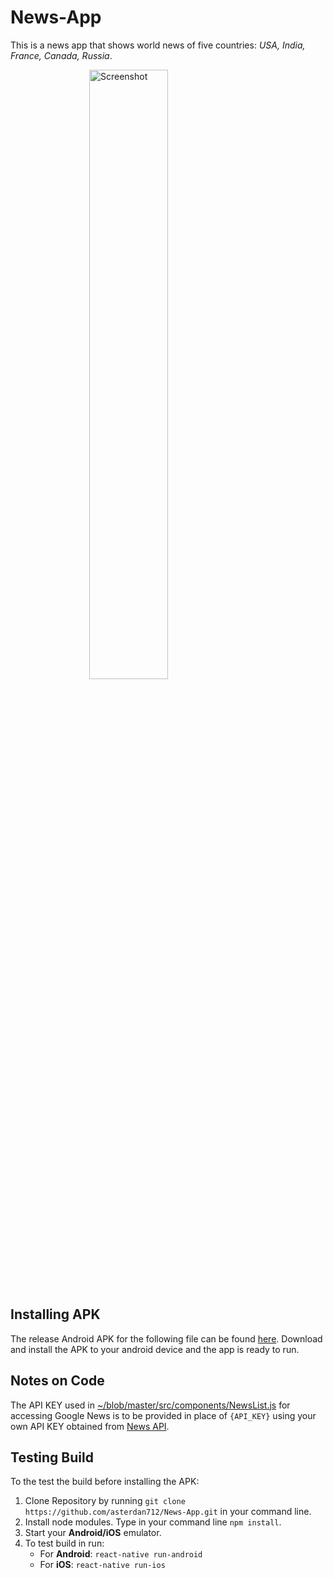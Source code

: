 # News-App 

This is a news app that shows world news of five countries: *USA, India, France, Canada, Russia*.

<img src="https://github.com/asterdan712/News-App/blob/master/screenshot.png" alt="Screenshot" title="Screenshot" width="50%" height="50%" style="display: block; margin-left: auto; margin-right: auto;" />

## Installing APK
The release Android APK for the following file can be found [here](https://drive.google.com/file/d/1yRF4UR55LSJbzSiRaNaTY7seZ3L1H-aI/view?usp=sharing). Download and install the APK to your android device and the app is ready to run.

## Notes on Code
The API KEY used in [~/blob/master/src/components/NewsList.js](https://github.com/asterdan712/News-App/blob/master/src/components/NewsList.js) for accessing Google News is to be provided in place of `{API_KEY}` using your own API KEY obtained from [News API](https://newsapi.org/).

## Testing Build
To the test the build before installing the APK:
1. Clone Repository by running `git clone https://github.com/asterdan712/News-App.git` in your command line.
2. Install node modules. Type in your command line `npm install`.
3. Start your **Android/iOS** emulator.
4. To test build in run:
	* For **Android**: `react-native run-android`
	* For **iOS**: `react-native run-ios`
